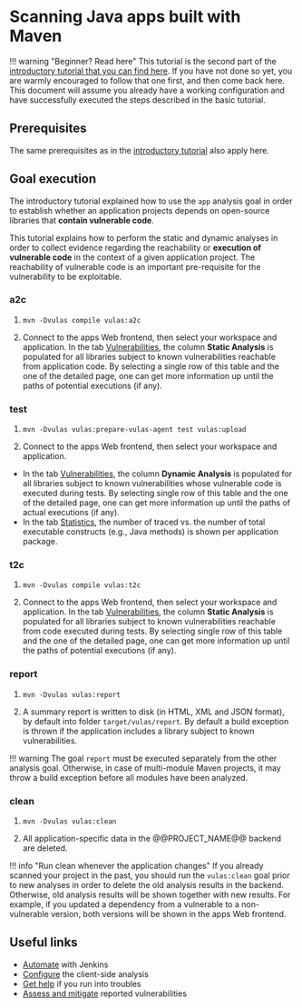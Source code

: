 # Scanning Java apps built with Maven

!!! warning "Beginner? Read here"
    This tutorial is the second part of the [introductory tutorial that you can find here](../java_maven/). If you have not done so yet, you are warmly encouraged to follow that one first, and then come back here. This document will assume you already have a working configuration and have successfully executed the steps described in the basic tutorial.

## Prerequisites

The same prerequisites as in the [introductory tutorial](../java_maven/) also apply here.

## Goal execution

The introductory tutorial explained how to use the `app` analysis goal in order to establish whether an application projects depends on open-source libraries that **contain vulnerable code**.

This tutorial explains how to perform the static and dynamic analyses in order to collect evidence regarding the reachability or **execution of vulnerable code** in the context of a given application project. The reachability of vulnerable code is an important pre-requisite for the vulnerability to be exploitable.

### a2c

1. `mvn -Dvulas compile vulas:a2c`

2. Connect to the apps Web frontend, then select your workspace and application. In the tab [Vulnerabilities](../../manuals/frontend/#vulnerabilities), the column **Static Analysis** is populated for all libraries subject to known vulnerabilities reachable from application code. By selecting a single row of this table and the one of the detailed page, one can get more information up until the paths of potential executions (if any).

### test

1. `mvn -Dvulas vulas:prepare-vulas-agent test vulas:upload`

2. Connect to the apps Web frontend, then select your workspace and application.

- In the tab [Vulnerabilities](../../manuals/frontend/#vulnerabilities), the column **Dynamic Analysis** is populated for all libraries subject to known vulnerabilities whose vulnerable code is executed during tests. By selecting single row of this table and the one of the detailed page, one can get more information up until the paths of actual executions (if any).
- In the tab [Statistics](../../manuals/frontend/#application-statistics), the number of traced vs. the number of total executable constructs (e.g., Java methods) is shown per application package.

### t2c

1. `mvn -Dvulas compile vulas:t2c`

2. Connect to the apps Web frontend, then select your workspace and application. In the tab [Vulnerabilities](../../manuals/frontend/#vulnerabilities), the column **Static Analysis** is populated for all libraries subject to known vulnerabilities reachable from code executed during tests. By selecting single row of this table and the one of the detailed page, one can get more information up until the paths of potential executions (if any).

### report

1. `mvn -Dvulas vulas:report`

2. A summary report is written to disk (in HTML, XML and JSON format), by default into folder `target/vulas/report`. By default a build exception is thrown if the application includes a library subject to known vulnerabilities.

!!! warning
    The goal `report` must be executed separately from the other analysis goal. Otherwise, in case of multi-module Maven projects, it may throw a build exception before all modules have been analyzed.

### clean

1. `mvn -Dvulas vulas:clean`

2. All application-specific data in the @@PROJECT_NAME@@ backend are deleted.

!!! info "Run clean whenever the application changes"
    If you already scanned your project in the past, you should run the `vulas:clean` goal prior to new analyses in order to delete the old analysis results in the backend. Otherwise, old analysis results will be shown together with new results. For example, if you updated a dependency from a vulnerable to a non-vulnerable version, both versions will be shown in the apps Web frontend.

## Useful links

- [Automate](../../tutorials/jenkins_howto/) with Jenkins
- [Configure](../../manuals/setup/) the client-side analysis
- [Get help](../../support/) if you run into troubles
- [Assess and mitigate](../../manuals/assess_and_mitigate/) reported vulnerabilities
